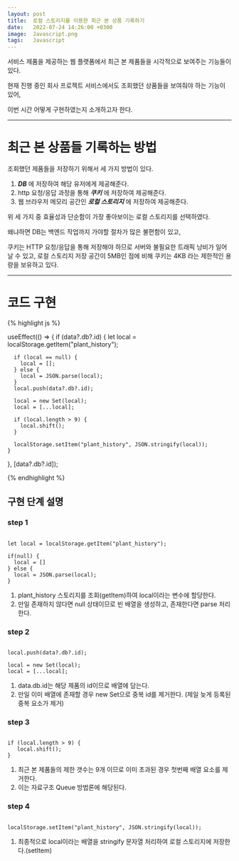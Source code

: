 ```yaml
---
layout: post
title:  로컬 스토리지를 이용한 최근 본 상품 기록하기
date:   2022-07-24 14:26:00 +0300
image:  Javascript.png
tags:   Javascript
---
```


서비스 제품을 제공하는 웹 플랫폼에서 최근 본 제품들을 시각적으로 보여주는 기능들이 있다.

현재 진행 중인 회사 프로젝트 서비스에서도 조회했던 상품들을 보여줘야 하는 기능이 있어,

이번 시간 어떻게 구현하였는지 소개하고자 한다.

---

# 최근 본 상품들 기록하는 방법


조회했던 제품들을 저장하기 위해서 세 가지 방법이 있다.

1. ___DB___ 에 저장하여 해당 유저에게 제공해준다.
2. http 요청/응답 과정을 통해 ___쿠키___ 에 저장하여 제공해준다.
3. 웹 브라우저 메모리 공간인 ___로컬 스토리지___ 에 저장하여 제공해준다.

위 세 가지 중 효율성과 단순함이 가장 좋아보이는 로컬 스토리지를 선택하였다.

왜냐하면 DB는 백엔드 작업까지 가야할 절차가 많은 불편함이 있고,

쿠키는 HTTP 요청/응답을 통해 저장해야 하므로 서버와 불필요한 트래픽 낭비가 일어날 수 있고,
로컬 스토리지 저장 공간이 5MB인 점에 비해 쿠키는 4KB 라는 제한적인 용량을 보유하고 있다.

---

# 코드 구현 

{% highlight js %}

useEffect(() => {
    if (data?.db?.id) {
      let local = localStorage.getItem("plant_history");

      if (local == null) {
        local = [];
      } else {
        local = JSON.parse(local);
      }
      local.push(data?.db?.id);

      local = new Set(local);
      local = [...local];

      if (local.length > 9) {
        local.shift();
      }

      localStorage.setItem("plant_history", JSON.stringify(local));
    }
  }, [data?.db?.id]);

{% endhighlight %}


## 구현 단계 설명



### step 1

```

let local = localStorage.getItem("plant_history");

if(null) {
  local = []
} else {
  local = JSON.parse(local);
}

```

1. plant_history 스토리지를 조회(getItem)하여 local이라는 변수에 할당한다.
2. 만일 존재하지 않다면 null 상태이므로 빈 배열을 생성하고, 존재한다면 parse 처리 한다.


### step 2

```

local.push(data?.db?.id);

local = new Set(local);
local = [...local];

```

1. data.db.id는 해당 제품의 id이므로 배열에 담는다.
2. 만일 이미 배열에 존재할 경우 new Set으로 중복 id를 제거한다. (제일 늦게 등록된 중복 요소가 제거)


### step 3

```

if (local.length > 9) {
   local.shift();
}

```

1. 최근 본 제품들의 제한 갯수는 9개 이므로 이미 초과된 경우 첫번째 배열 요소를 제거한다.
2. 이는 자료구조 Queue 방법론에 해당된다.

### step 4

```

localStorage.setItem("plant_history", JSON.stringify(local));

```

1. 최종적으로 local이라는 배열을 stringify 문자열 처리하여 로컬 스토리지에 저장한다.(setItem)
